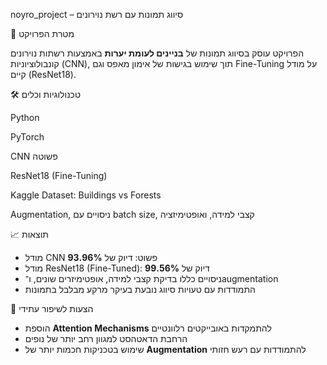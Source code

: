noyro\_project – סיווג תמונות עם רשת נוירונים

🎯 מטרת הפרויקט

הפרויקט עוסק בסיווג תמונות של **בניינים לעומת יערות** באמצעות רשתות נוירונים קונבולוציוניות (CNN), תוך שימוש בגישות של אימון מאפס וגם Fine-Tuning על מודל קיים (ResNet18).

🛠 טכנולוגיות וכלים

Python

PyTorch

CNN פשוטה

ResNet18 (Fine-Tuning)

Kaggle Dataset: Buildings vs Forests

Augmentation, ניסויים עם batch size, קצבי למידה, ואופטימיזציה


📈 תוצאות

* מודל CNN פשוט: דיוק של **93.96%**
* מודל ResNet18 (Fine-Tuned): דיוק של **99.56%**
* ניסויים כללו בדיקת קצבי למידה, אופטימיזרים שונים, ו־augmentation
* התמודדות עם טעויות סיווג נובעת בעיקר מרקע מבלבל בתמונות


🧪 הצעות לשיפור עתידי

* הוספת **Attention Mechanisms** להתמקדות באובייקטים רלוונטיים
* הרחבת הדאטהסט למגוון רחב יותר של נופים
* שימוש בטכניקות חכמות יותר של **Augmentation** להתמודדות עם רעש חזותי
